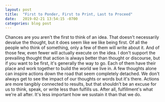 ```yaml
---
layout: post
title:  "First to Ponder, First to Print, Last to Proceed"
date:   2019-02-21 13:54:15 -0700
categories: blog post
---
```


Chances are you aren't the first to think of an idea. That doesn't necessarily devalue the thought, but it does seem like we like being first. Of all the people who think of something, only a few of them will write about it. And of those few, even fewer will actually execute on the idea. I don't support the prevailing thought that action is always better than thought or discourse, but if you want to be first, it's generally the way to go. Each of them have their place and work together to build the world we live in. A few thoughts alone can inspire actions down the road that seem completely detached. We don't always get to see the impact of our thoughts or words but it's there. Actions are more tangibly connected to results, but that shouldn't be an excuse for us to think, speak, or write less than fulfills us. After all, fulfillment's what we're all after. It's less important how we sustain it than that we do. 